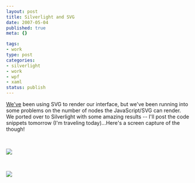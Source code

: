 ```yaml
--- 
layout: post
title: Silverlight and SVG
date: 2007-05-04
published: true
meta: {}

tags: 
- work
type: post
categories: 
- silverlight
- work
- wpf
- xaml
status: publish
---
```



[We've](http://www.sss-research.com/) been using SVG to render our interface, but we've been running into some problems on the number of nodes the JavaScript/SVG can render.  We ported over to Silverlight with some amazing results -- I'll post the code snippets tomorrow (I'm traveling today)...Here's a screen capture of the though!



 



[![](http://media.eick.us/2011/05/484431109_544ae0bfbc.jpg)](http://farm1.static.flickr.com/228/484431109_bfaaa4504e_o.png) 



 



[![](http://media.eick.us/2011/05/484432101_454159e337.jpg)](http://farm1.static.flickr.com/232/484432101_d94237b1ea_o.png)

